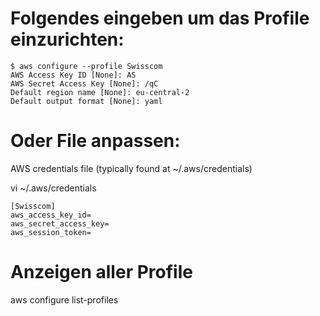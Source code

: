 
# Folgendes eingeben um das Profile einzurichten:

```
$ aws configure --profile Swisscom
AWS Access Key ID [None]: AS
AWS Secret Access Key [None]: /qC
Default region name [None]: eu-central-2
Default output format [None]: yaml
```

# Oder File anpassen:

AWS credentials file (typically found at ~/.aws/credentials) 

vi ~/.aws/credentials

```
[Swisscom]
aws_access_key_id=
aws_secret_access_key=
aws_session_token=
```

# Anzeigen aller Profile


aws configure list-profiles
